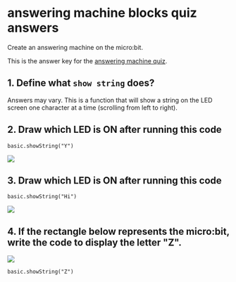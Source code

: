 # answering machine blocks quiz answers

Create an answering machine on the micro:bit.

This is the answer key for the [answering machine quiz](/lessons/answering-machine/quiz).

## 1. Define what `show string` does?

Answers may vary. This is a function that will show a string on the LED screen one character at a time (scrolling from left to right).

## 2. Draw which LED is ON after running this code

```blocks
basic.showString("Y")

```

![](/static/mb/lessons/answering-machine-0.png)

## 3. Draw which LED is ON after running this code


```blocks
basic.showString("Hi")

```

![](/static/mb/lessons/answering-machine-1.png)


## 4. If the rectangle below represents the micro:bit, write the code to display the letter "Z".

![](/static/mb/lessons/answering-machine-2.png)


```blocks
basic.showString("Z")

```



